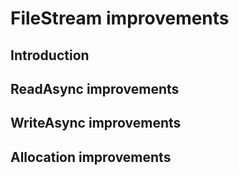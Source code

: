 # FileStream improvements


## Introduction


## ReadAsync improvements


## WriteAsync improvements


## Allocation improvements